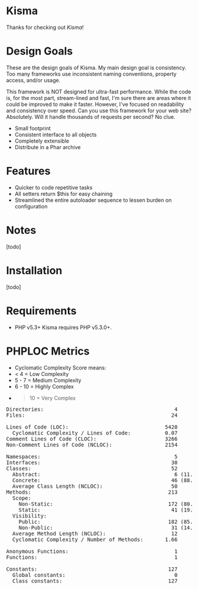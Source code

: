 Kisma
===============================
Thanks for checking out *Kisma*!

Design Goals
============

These are the design goals of Kisma. My main design goal is consistency. Too many frameworks use inconsistent naming conventions, property access, and/or usage.

This framework is NOT designed for ultra-fast performance. While the code is, for the most part, stream-lined and fast, I'm sure there are areas where it could be improved to make it faster. However, I've focused on readability and consistency over speed. Can you use this framework for your web site? Absolutely. Will it handle thousands of requests per second? No clue.

* Small footprint
* Consistent interface to all objects
* Completely extensible
* Distribute in a Phar archive

Features
========

* Quicker to code repetitive tasks
* All setters return $this for easy chaining
* Streamlined the entire autoloader sequence to lessen burden on configuration

Notes
=====
[todo]

Installation
============
[todo]

Requirements
============
* PHP v5.3+
 Kisma requires PHP v5.3.0+.

PHPLOC Metrics
==============

 * Cyclomatic Complexity Score means:
  * < 4 = Low Complexity
  * 5 - 7 = Medium Complexity
  * 6 - 10 = Highly Complex
  * > 10 = Very Complex

<pre>
Directories:                                          4
Files:                                               24

Lines of Code (LOC):                               5420
  Cyclomatic Complexity / Lines of Code:           0.07
Comment Lines of Code (CLOC):                      3266
Non-Comment Lines of Code (NCLOC):                 2154

Namespaces:                                           5
Interfaces:                                          30
Classes:                                             52
  Abstract:                                           6 (11.54%)
  Concrete:                                          46 (88.46%)
  Average Class Length (NCLOC):                      50
Methods:                                            213
  Scope:
    Non-Static:                                     172 (80.75%)
    Static:                                          41 (19.25%)
  Visibility:
    Public:                                         182 (85.45%)
    Non-Public:                                      31 (14.55%)
  Average Method Length (NCLOC):                     12
  Cyclomatic Complexity / Number of Methods:       1.66

Anonymous Functions:                                  1
Functions:                                            1

Constants:                                          127
  Global constants:                                   0
  Class constants:                                  127
</pre>